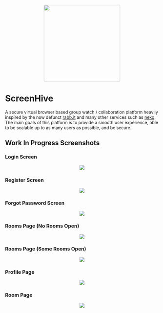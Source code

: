 <p align="center">
  <img src="https://i.imgur.com/b76Rt5E.png" width="250" style="text-align:center;">
</p>

# ScreenHive
A secure virtual browser based group watch / collaboration platform heavily inspired by the now defunct <a href="https://en.wikipedia.org/wiki/Rabb.it">rabb.it</a> and many other services such as <a href="https://github.com/nurdism/neko">neko</a>. The main goals of this platform is to provide a smooth user experience, able to be scalable up to as many users as possible, and be secure. 

## Work In Progress Screenshots



### Login Screen
<p align="center">
  <img src="https://i.imgur.com/cePwWA2.jpeg" style="text-align:center;">
</p>


### Register Screen
<p align="center">
  <img src="https://i.imgur.com/Z0PdGO4.jpeg" style="text-align:center;">
</p>

### Forgot Password Screen
<p align="center">
  <img src="https://i.imgur.com/PKDhavb.jpeg" style="text-align:center;">
</p>

### Rooms Page (No Rooms Open)
<p align="center">
  <img src="https://i.imgur.com/W3gM6GW.png" style="text-align:center;">
</p>

### Rooms Page (Some Rooms Open)
<p align="center">
  <img src="https://i.imgur.com/ZFqf1Tx.png" style="text-align:center;">
</p>

### Profile Page
<p align="center">
  <img src="https://i.imgur.com/oescQyj.png" style="text-align:center;">
</p>

### Room Page
<p align="center">
  <img src="https://i.imgur.com/mjo9fOB.png" style="text-align:center;">
</p>
